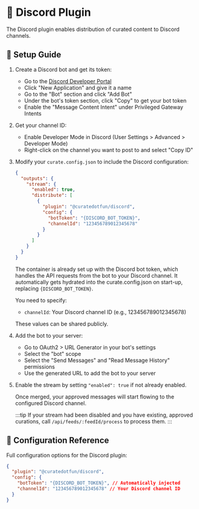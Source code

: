 # 💬 Discord Plugin

The Discord plugin enables distribution of curated content to Discord channels.

## 🔧 Setup Guide

1. Create a Discord bot and get its token:
   - Go to the [Discord Developer Portal](https://discord.com/developers/applications)
   - Click "New Application" and give it a name
   - Go to the "Bot" section and click "Add Bot"
   - Under the bot's token section, click "Copy" to get your bot token
   - Enable the "Message Content Intent" under Privileged Gateway Intents

2. Get your channel ID:
   - Enable Developer Mode in Discord (User Settings > Advanced > Developer Mode)
   - Right-click on the channel you want to post to and select "Copy ID"

3. Modify your `curate.config.json` to include the Discord configuration:

   ```json
   {
     "outputs": {
       "stream": {
         "enabled": true,
         "distribute": [
           {
             "plugin": "@curatedotfun/discord",
             "config": {
               "botToken": "{DISCORD_BOT_TOKEN}",
               "channelId": "123456789012345678"
             }
           }
         ]
       }
     }
   }
   ```

   The container is already set up with the Discord bot token, which handles the API requests from the bot to your Discord channel. It automatically gets hydrated into the curate.config.json on start-up, replacing `{DISCORD_BOT_TOKEN}`.

   You need to specify:
   - `channelId`: Your Discord channel ID (e.g., 123456789012345678)

   These values can be shared publicly.

4. Add the bot to your server:
   - Go to OAuth2 > URL Generator in your bot's settings
   - Select the "bot" scope
   - Select the "Send Messages" and "Read Message History" permissions
   - Use the generated URL to add the bot to your server

5. Enable the stream by setting `"enabled": true` if not already enabled.

   Once merged, your approved messages will start flowing to the configured Discord channel.

   :::tip
   If your stream had been disabled and you have existing, approved curations, call `/api/feeds/:feedId/process` to process them.
   :::

## 📝 Configuration Reference

Full configuration options for the Discord plugin:

```json
{
  "plugin": "@curatedotfun/discord",
  "config": {
    "botToken": "{DISCORD_BOT_TOKEN}", // Automatically injected
    "channelId": "123456789012345678" // Your Discord channel ID
  }
}
``` 